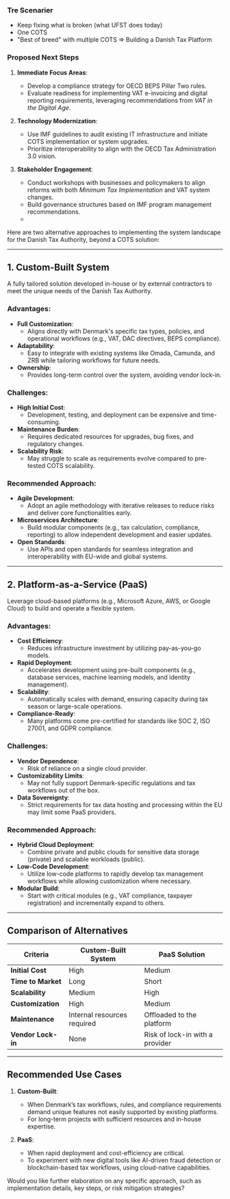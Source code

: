 
### Tre Scenarier
- Keep fixing what is broken (what UFST does today)
- One COTS
- "Best of breed" with multiple COTS => Building a Danish Tax Platform
### **Proposed Next Steps**

1. **Immediate Focus Areas**:
    
    - Develop a compliance strategy for OECD BEPS Pillar Two rules.
    - Evaluate readiness for implementing VAT e-invoicing and digital reporting requirements, leveraging recommendations from _VAT in the Digital Age_.
2. **Technology Modernization**:
    
    - Use IMF guidelines to audit existing IT infrastructure and initiate COTS implementation or system upgrades.
    - Prioritize interoperability to align with the OECD Tax Administration 3.0 vision.
3. **Stakeholder Engagement**:
    
    - Conduct workshops with businesses and policymakers to align reforms with both _Minimum Tax Implementation_ and VAT system changes.
    - Build governance structures based on IMF program management recommendations.
    -

Here are two alternative approaches to implementing the system landscape for the Danish Tax Authority, beyond a COTS solution:

---

## **1. Custom-Built System**

A fully tailored solution developed in-house or by external contractors to meet the unique needs of the Danish Tax Authority.

### **Advantages**:

- **Full Customization**:
    - Aligns directly with Denmark's specific tax types, policies, and operational workflows (e.g., VAT, DAC directives, BEPS compliance).
- **Adaptability**:
    - Easy to integrate with existing systems like Omada, Camunda, and ZRB while tailoring workflows for future needs.
- **Ownership**:
    - Provides long-term control over the system, avoiding vendor lock-in.

### **Challenges**:

- **High Initial Cost**:
    - Development, testing, and deployment can be expensive and time-consuming.
- **Maintenance Burden**:
    - Requires dedicated resources for upgrades, bug fixes, and regulatory changes.
- **Scalability Risk**:
    - May struggle to scale as requirements evolve compared to pre-tested COTS scalability.

### **Recommended Approach**:

- **Agile Development**:
    - Adopt an agile methodology with iterative releases to reduce risks and deliver core functionalities early.
- **Microservices Architecture**:
    - Build modular components (e.g., tax calculation, compliance, reporting) to allow independent development and easier updates.
- **Open Standards**:
    - Use APIs and open standards for seamless integration and interoperability with EU-wide and global systems.

---

## **2. Platform-as-a-Service (PaaS)**

Leverage cloud-based platforms (e.g., Microsoft Azure, AWS, or Google Cloud) to build and operate a flexible system.

### **Advantages**:

- **Cost Efficiency**:
    - Reduces infrastructure investment by utilizing pay-as-you-go models.
- **Rapid Deployment**:
    - Accelerates development using pre-built components (e.g., database services, machine learning models, and identity management).
- **Scalability**:
    - Automatically scales with demand, ensuring capacity during tax season or large-scale operations.
- **Compliance-Ready**:
    - Many platforms come pre-certified for standards like SOC 2, ISO 27001, and GDPR compliance.

### **Challenges**:

- **Vendor Dependence**:
    - Risk of reliance on a single cloud provider.
- **Customizability Limits**:
    - May not fully support Denmark-specific regulations and tax workflows out of the box.
- **Data Sovereignty**:
    - Strict requirements for tax data hosting and processing within the EU may limit some PaaS providers.

### **Recommended Approach**:

- **Hybrid Cloud Deployment**:
    - Combine private and public clouds for sensitive data storage (private) and scalable workloads (public).
- **Low-Code Development**:
    - Utilize low-code platforms to rapidly develop tax management workflows while allowing customization where necessary.
- **Modular Build**:
    - Start with critical modules (e.g., VAT compliance, taxpayer registration) and incrementally expand to others.

---

## **Comparison of Alternatives**

|**Criteria**|**Custom-Built System**|**PaaS Solution**|
|---|---|---|
|**Initial Cost**|High|Medium|
|**Time to Market**|Long|Short|
|**Scalability**|Medium|High|
|**Customization**|High|Medium|
|**Maintenance**|Internal resources required|Offloaded to the platform|
|**Vendor Lock-in**|None|Risk of lock-in with a provider|

---

## **Recommended Use Cases**

1. **Custom-Built**:
    
    - When Denmark’s tax workflows, rules, and compliance requirements demand unique features not easily supported by existing platforms.
    - For long-term projects with sufficient resources and in-house expertise.
2. **PaaS**:
    
    - When rapid deployment and cost-efficiency are critical.
    - To experiment with new digital tools like AI-driven fraud detection or blockchain-based tax workflows, using cloud-native capabilities.

Would you like further elaboration on any specific approach, such as implementation details, key steps, or risk mitigation strategies?